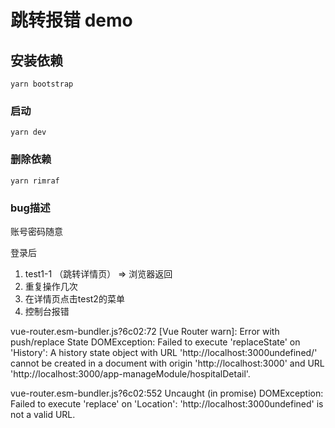 # 跳转报错 demo

## 安装依赖

```
yarn bootstrap
```

### 启动

```
yarn dev
```
### 删除依赖

```
yarn rimraf
```

### bug描述
账号密码随意

登录后

1. test1-1 （跳转详情页） =>  浏览器返回
2. 重复操作几次  
3. 在详情页点击test2的菜单
4. 控制台报错

vue-router.esm-bundler.js?6c02:72 [Vue Router warn]: Error with push/replace State DOMException: Failed to execute 'replaceState' on 'History': A history state object with URL 'http://localhost:3000undefined/' cannot be created in a document with origin 'http://localhost:3000' and URL 'http://localhost:3000/app-manageModule/hospitalDetail'.

vue-router.esm-bundler.js?6c02:552 Uncaught (in promise) DOMException: Failed to execute 'replace' on 'Location': 'http://localhost:3000undefined' is not a valid URL.



